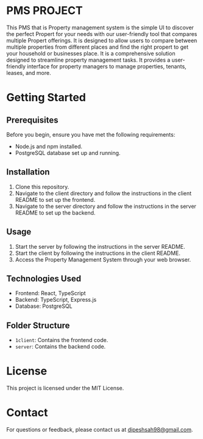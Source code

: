 # PMS PROJECT

This PMS that is Property management system is the simple UI to discover the perfect Propert for your needs with our user-friendly tool that compares multiple Propert offerings. It is designed to allow users to compare between multiple properties from different places and find the right propert to get your household or businesses place. It is a comprehensive solution designed to streamline property management tasks. It provides a user-friendly interface for property managers to manage properties, tenants, leases, and more.

# Getting Started

## Prerequisites

Before you begin, ensure you have met the following requirements:

- Node.js and npm installed.
- PostgreSQL database set up and running.

## Installation

1. Clone this repository.
2. Navigate to the client directory and follow the instructions in the client README to set up the frontend.
3. Navigate to the server directory and follow the instructions in the server README to set up the backend.

## Usage

1. Start the server by following the instructions in the server README.
2. Start the client by following the instructions in the client README.
3. Access the Property Management System through your web browser.

## Technologies Used

- Frontend: React, TypeScript
- Backend: TypeScript, Express.js
- Database: PostgreSQL

## Folder Structure

- `1client`: Contains the frontend code.
- `server`: Contains the backend code.

# License

This project is licensed under the MIT License.

# Contact

For questions or feedback, please contact us at dipeshsah98@gmail.com.
